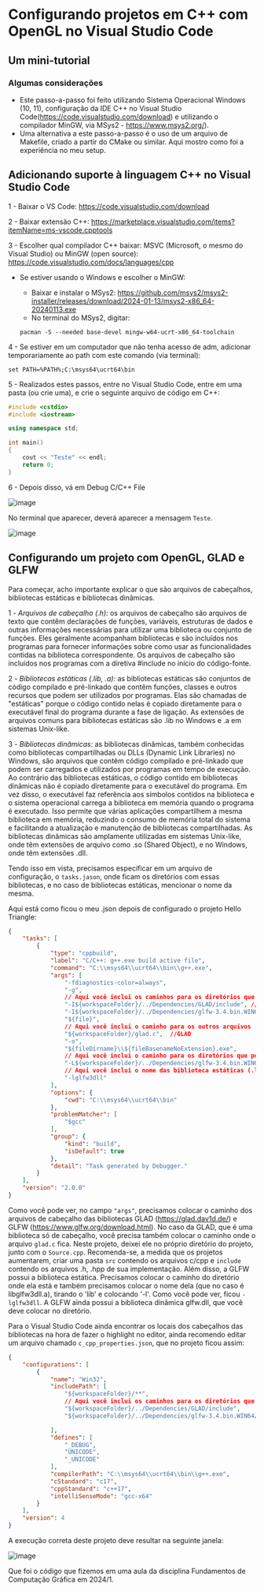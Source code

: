 # Configurando projetos em C++ com OpenGL no Visual Studio Code
## Um mini-tutorial

### Algumas considerações
- Este passo-a-passo foi feito utilizando Sistema Operacional Windows (10, 11), configuração da IDE C++ no Visual Studio Code(https://code.visualstudio.com/download) e utilizando o compilador MinGW, via MSys2 - https://www.msys2.org/).
- Uma alternativa a este passo-a-passo é o uso de um arquivo de Makefile, criado a partir do CMake ou similar. Aqui mostro como foi a experiência no meu setup.

## Adicionando suporte à linguagem C++ no Visual Studio Code

1 - Baixar o VS Code: https://code.visualstudio.com/download

2 - Baixar extensão C++: https://marketplace.visualstudio.com/items?itemName=ms-vscode.cpptools

3 - Escolher qual compilador C++ baixar: MSVC (Microsoft, o mesmo do Visual Studio) ou MinGW (open source): https://code.visualstudio.com/docs/languages/cpp

 - Se estiver usando o Windows e escolher o MinGW:
   - Baixar e instalar o MSys2: https://github.com/msys2/msys2-installer/releases/download/2024-01-13/msys2-x86_64-20240113.exe 
   - No terminal do MSys2, digitar:
     
    `pacman -S --needed base-devel mingw-w64-ucrt-x86_64-toolchain`


4 - Se estiver em um computador que não tenha acesso de adm, adicionar temporariamente ao path com este comando (via terminal): 

   `set PATH=%PATH%;C:\msys64\ucrt64\bin` 
     
5 - Realizados estes passos, entre no Visual Studio Code, entre em uma pasta (ou crie uma), e crie o seguinte arquivo de código em C++:
```cpp
#include <cstdio>
#include <iostream>

using namespace std;

int main()
{
    cout << "Teste" << endl;
    return 0;
}
```

6 - Depois disso, vá em Debug C/C++ File

![image](https://github.com/fellowsheep/FCG2024-1/assets/2465857/90da6ff2-653f-47e2-8800-15de70e8ef99)

No terminal que aparecer, deverá aparecer a mensagem `Teste`.

![image](https://github.com/fellowsheep/FCG2024-1/assets/2465857/0dcbc3cc-4545-4b5a-8416-c9b9bcec442e)


## Configurando um projeto com OpenGL, GLAD e GLFW

Para começar, acho importante explicar o que são arquivos de cabeçalhos, bibliotecas estáticas e bibliotecas dinâmicas.

1 - *Arquivos de cabeçalho (.h):* os arquivos de cabeçalho são arquivos de texto que contêm declarações de funções, variáveis, estruturas de dados e outras informações necessárias para utilizar uma biblioteca ou conjunto de funções. Eles geralmente acompanham bibliotecas e são incluídos nos programas para fornecer informações sobre como usar as funcionalidades contidas na biblioteca correspondente. Os arquivos de cabeçalho são incluídos nos programas com a diretiva #include no início do código-fonte.

2 - *Bibliotecas estáticas (.lib, .a):* as bibliotecas estáticas são conjuntos de código compilado e pré-linkado que contêm funções, classes e outros recursos que podem ser utilizados por programas. Elas são chamadas de "estáticas" porque o código contido nelas é copiado diretamente para o executável final do programa durante a fase de ligação. As extensões de arquivos comuns para bibliotecas estáticas são .lib no Windows e .a em sistemas Unix-like.

3 - *Bibliotecas dinâmicas:* as bibliotecas dinâmicas, também conhecidas como bibliotecas compartilhadas ou DLLs (Dynamic Link Libraries) no Windows, são arquivos que contêm código compilado e pré-linkado que podem ser carregados e utilizados por programas em tempo de execução. Ao contrário das bibliotecas estáticas, o código contido em bibliotecas dinâmicas não é copiado diretamente para o executável do programa. Em vez disso, o executável faz referência aos símbolos contidos na biblioteca e o sistema operacional carrega a biblioteca em memória quando o programa é executado. Isso permite que várias aplicações compartilhem a mesma biblioteca em memória, reduzindo o consumo de memória total do sistema e facilitando a atualização e manutenção de bibliotecas compartilhadas. As bibliotecas dinâmicas são amplamente utilizadas em sistemas Unix-like, onde têm extensões de arquivo como .so (Shared Object), e no Windows, onde têm extensões .dll.

Tendo isso em vista, precisamos especificar em um arquivo de configuração, o `tasks.jason`, onde ficam os diretórios com essas bibliotecas, e no caso de bibliotecas estáticas, mencionar o nome da mesma.

Aqui está como ficou o meu .json depois de configurado o projeto Hello Triangle:

```json
{
    "tasks": [
        {
            "type": "cppbuild",
            "label": "C/C++: g++.exe build active file",
            "command": "C:\\msys64\\ucrt64\\bin\\g++.exe",
            "args": [
                "-fdiagnostics-color=always",
                "-g",
                // Aqui você inclui os caminhos para os diretórios que contém os cabeçalhos das funções
                "-I${workspaceFolder}/../Dependencies/GLAD/include", //GLAD
                "-I${workspaceFolder}/../Dependencies/glfw-3.4.bin.WIN64/include", //GLFW
                "${file}",
                // Aqui você inclui o caminho para os outros arquivos .c ou .cpp
                "${workspaceFolder}/glad.c",  //GLAD
                "-o",
                "${fileDirname}\\${fileBasenameNoExtension}.exe",
                // Aqui você inclui o caminho para os diretórios que possuem as bibliotecas estáticas
                "-L${workspaceFolder}/../Dependencies/glfw-3.4.bin.WIN64/lib-mingw-w64",
                // Aqui você inclui o nome das biblioteca estáticas (.lib ou .a), com -l na frente
                "-lglfw3dll"
            ],
            "options": {
                "cwd": "C:\\msys64\\ucrt64\\bin"
            },
            "problemMatcher": [
                "$gcc"
            ],
            "group": {
                "kind": "build",
                "isDefault": true
            },
            "detail": "Task generated by Debugger."
        }
    ],
    "version": "2.0.0"
}
```
Como você pode ver, no campo `"args"`, precisamos colocar o caminho dos arquivos de cabeçalho das bibliotecas GLAD (https://glad.dav1d.de/) e GLFW (https://www.glfw.org/download.html). No caso da GLAD, que é uma biblioteca só de cabeçalho, você precisa também colocar o caminho onde o arquivo `glad.c` fica. Neste projeto, deixei ele no próprio diretório do projeto, junto com o `Source.cpp`. Recomenda-se, a medida que os projetos aumentarem, criar uma pasta `src` contendo os arquivos c/cpp e `include` contendo os arquivos .h, .hpp de sua implementação. Além disso, a GLFW possui a biblioteca estática. Precisamos colocar o caminho do diretório onde ela está e também precisamos colocar o nome dela (que no caso é libglfw3dll.a), tirando o 'lib' e colocando '-l'. Como você pode ver, ficou `-lglfw3dll`. A GLFW ainda possui a biblioteca dinâmica glfw.dll, que você deve colocar no diretório.

Para o Visual Studio Code ainda encontrar os locais dos cabeçalhos das bibliotecas na hora de fazer o highlight no editor, ainda recomendo editar um arquivo chamado `c_cpp_properties.json`, que no projeto ficou assim:

```json
{
    "configurations": [
        {
            "name": "Win32",
            "includePath": [
                "${workspaceFolder}/**",
                // Aqui você inclui os caminhos para os diretórios que contém os cabeçalhos das funções
                "${workspaceFolder}/../Dependencies/GLAD/include",
                "${workspaceFolder}/../Dependencies/glfw-3.4.bin.WIN64/include"

            ],
            "defines": [
                "_DEBUG",
                "UNICODE",
                "_UNICODE"
            ],
            "compilerPath": "C:\\msys64\\ucrt64\\bin\\g++.exe",
            "cStandard": "c17",
            "cppStandard": "c++17",
            "intelliSenseMode": "gcc-x64"
        }
    ],
    "version": 4
}
```

A execução correta deste projeto deve resultar na seguinte janela: 

![image](https://github.com/fellowsheep/FCG2024-1/assets/2465857/c512ff7f-c22c-4a12-b012-d7e89b6cdfe6)

Que foi o código que fizemos em uma aula da disciplina Fundamentos de Computação Gráfica em 2024/1.
